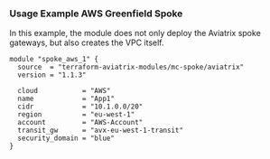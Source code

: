### Usage Example AWS Greenfield Spoke

In this example, the module does not only deploy the Aviatrix spoke gateways, but also creates the VPC itself.

```
module "spoke_aws_1" {
  source  = "terraform-aviatrix-modules/mc-spoke/aviatrix"
  version = "1.1.3"

  cloud           = "AWS"
  name            = "App1"
  cidr            = "10.1.0.0/20"
  region          = "eu-west-1"
  account         = "AWS-Account"
  transit_gw      = "avx-eu-west-1-transit"
  security_domain = "blue"
}
```